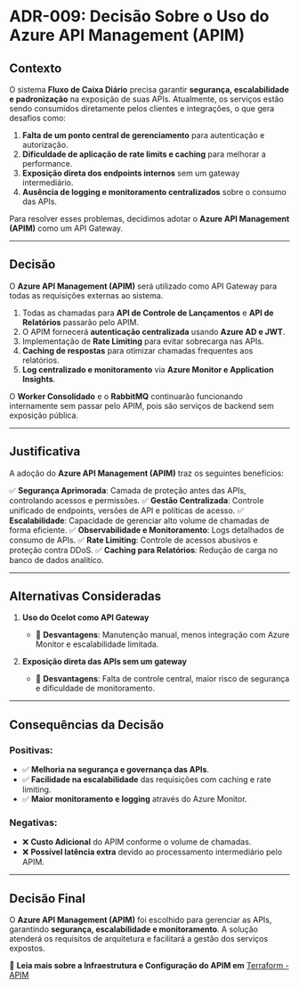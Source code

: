 # ADR-009: Decisão Sobre o Uso do Azure API Management (APIM)

## Contexto
O sistema **Fluxo de Caixa Diário** precisa garantir **segurança, escalabilidade e padronização** na exposição de suas APIs. Atualmente, os serviços estão sendo consumidos diretamente pelos clientes e integrações, o que gera desafios como:

1. **Falta de um ponto central de gerenciamento** para autenticação e autorização.
2. **Dificuldade de aplicação de rate limits e caching** para melhorar a performance.
3. **Exposição direta dos endpoints internos** sem um gateway intermediário.
4. **Ausência de logging e monitoramento centralizados** sobre o consumo das APIs.

Para resolver esses problemas, decidimos adotar o **Azure API Management (APIM)** como um API Gateway.

---

## Decisão
O **Azure API Management (APIM)** será utilizado como API Gateway para todas as requisições externas ao sistema.

1. Todas as chamadas para **API de Controle de Lançamentos** e **API de Relatórios** passarão pelo APIM.
2. O APIM fornecerá **autenticação centralizada** usando **Azure AD e JWT**.
3. Implementação de **Rate Limiting** para evitar sobrecarga nas APIs.
4. **Caching de respostas** para otimizar chamadas frequentes aos relatórios.
5. **Log centralizado e monitoramento** via **Azure Monitor e Application Insights**.

O **Worker Consolidado** e o **RabbitMQ** continuarão funcionando internamente sem passar pelo APIM, pois são serviços de backend sem exposição pública.

---

## Justificativa
A adoção do **Azure API Management (APIM)** traz os seguintes benefícios:

✅ **Segurança Aprimorada**: Camada de proteção antes das APIs, controlando acessos e permissões.
✅ **Gestão Centralizada**: Controle unificado de endpoints, versões de API e políticas de acesso.
✅ **Escalabilidade**: Capacidade de gerenciar alto volume de chamadas de forma eficiente.
✅ **Observabilidade e Monitoramento**: Logs detalhados de consumo de APIs.
✅ **Rate Limiting**: Controle de acessos abusivos e proteção contra DDoS.
✅ **Caching para Relatórios**: Redução de carga no banco de dados analítico.

---

## Alternativas Consideradas

1. **Uso do Ocelot como API Gateway**
   - 🚫 **Desvantagens**: Manutenção manual, menos integração com Azure Monitor e escalabilidade limitada.

2. **Exposição direta das APIs sem um gateway**
   - 🚫 **Desvantagens**: Falta de controle central, maior risco de segurança e dificuldade de monitoramento.

---

## Consequências da Decisão

### Positivas:
- ✅ **Melhoria na segurança e governança das APIs**.
- ✅ **Facilidade na escalabilidade** das requisições com caching e rate limiting.
- ✅ **Maior monitoramento e logging** através do Azure Monitor.

### Negativas:
- ❌ **Custo Adicional** do APIM conforme o volume de chamadas.
- ❌ **Possível latência extra** devido ao processamento intermediário pelo APIM.

---

## Decisão Final
O **Azure API Management (APIM)** foi escolhido para gerenciar as APIs, garantindo **segurança, escalabilidade e monitoramento**. A solução atenderá os requisitos de arquitetura e facilitará a gestão dos serviços expostos.

📄 **Leia mais sobre a Infraestrutura e Configuração do APIM em** [Terraform - APIM](../devops/Terraform.md)

